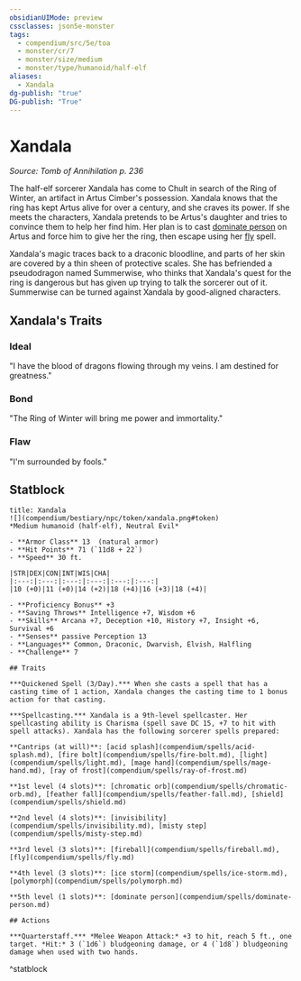 ```yaml
---
obsidianUIMode: preview
cssclasses: json5e-monster
tags:
  - compendium/src/5e/toa
  - monster/cr/7
  - monster/size/medium
  - monster/type/humanoid/half-elf
aliases:
  - Xandala
dg-publish: "true"
DG-publish: "True"
---
```

# Xandala
*Source: Tomb of Annihilation p. 236*  

The half-elf sorcerer Xandala has come to Chult in search of the Ring of Winter, an artifact in Artus Cimber's possession. Xandala knows that the ring has kept Artus alive for over a century, and she craves its power. If she meets the characters, Xandala pretends to be Artus's daughter and tries to convince them to help her find him. Her plan is to cast [dominate person](compendium/spells/dominate-person.md) on Artus and force him to give her the ring, then escape using her [fly](compendium/spells/fly.md) spell.

Xandala's magic traces back to a draconic bloodline, and parts of her skin are covered by a thin sheen of protective scales. She has befriended a pseudodragon named Summerwise, who thinks that Xandala's quest for the ring is dangerous but has given up trying to talk the sorcerer out of it. Summerwise can be turned against Xandala by good-aligned characters.

## Xandala's Traits

### Ideal

"I have the blood of dragons flowing through my veins. I am destined for greatness."

### Bond

"The Ring of Winter will bring me power and immortality."

### Flaw

"I'm surrounded by fools."

## Statblock

```ad-statblock
title: Xandala
![](compendium/bestiary/npc/token/xandala.png#token)
*Medium humanoid (half-elf), Neutral Evil*

- **Armor Class** 13  (natural armor)
- **Hit Points** 71 (`11d8 + 22`)
- **Speed** 30 ft.

|STR|DEX|CON|INT|WIS|CHA|
|:---:|:---:|:---:|:---:|:---:|:---:|
|10 (+0)|11 (+0)|14 (+2)|18 (+4)|16 (+3)|18 (+4)|

- **Proficiency Bonus** +3
- **Saving Throws** Intelligence +7, Wisdom +6
- **Skills** Arcana +7, Deception +10, History +7, Insight +6, Survival +6
- **Senses** passive Perception 13
- **Languages** Common, Draconic, Dwarvish, Elvish, Halfling
- **Challenge** 7

## Traits

***Quickened Spell (3/Day).*** When she casts a spell that has a casting time of 1 action, Xandala changes the casting time to 1 bonus action for that casting.

***Spellcasting.*** Xandala is a 9th-level spellcaster. Her spellcasting ability is Charisma (spell save DC 15, +7 to hit with spell attacks). Xandala has the following sorcerer spells prepared:

**Cantrips (at will)**: [acid splash](compendium/spells/acid-splash.md), [fire bolt](compendium/spells/fire-bolt.md), [light](compendium/spells/light.md), [mage hand](compendium/spells/mage-hand.md), [ray of frost](compendium/spells/ray-of-frost.md)

**1st level (4 slots)**: [chromatic orb](compendium/spells/chromatic-orb.md), [feather fall](compendium/spells/feather-fall.md), [shield](compendium/spells/shield.md)

**2nd level (4 slots)**: [invisibility](compendium/spells/invisibility.md), [misty step](compendium/spells/misty-step.md)

**3rd level (3 slots)**: [fireball](compendium/spells/fireball.md), [fly](compendium/spells/fly.md)

**4th level (3 slots)**: [ice storm](compendium/spells/ice-storm.md), [polymorph](compendium/spells/polymorph.md)

**5th level (1 slots)**: [dominate person](compendium/spells/dominate-person.md)

## Actions

***Quarterstaff.*** *Melee Weapon Attack:* +3 to hit, reach 5 ft., one target. *Hit:* 3 (`1d6`) bludgeoning damage, or 4 (`1d8`) bludgeoning damage when used with two hands.
```
^statblock